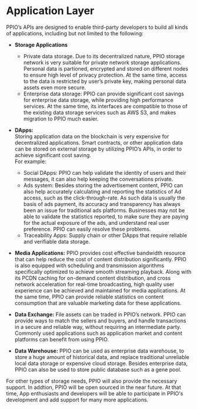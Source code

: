 # Application Layer

PPIO’s APIs are designed to enable third-party developers to build all kinds of applications, including but not limited to the following:

- **Storage Applications**
  - Private data storage. Due to its decentralized nature, PPIO storage network is very suitable for private network storage applications. Personal data is partioned, encrypted and stored on different nodes to ensure high level of privacy protection. At the same time, access to the data is restricted by user’s private key, making personal data assets even more secure.
  - Enterprise data storage: PPIO can provide significant cost savings for enterprise data storage, while providing high performance services. At the same time, its interfaces are compatible to those of the existing data storage services such as AWS S3, and makes migration to PPIO much easier.

- **DApps:**  
Storing application data on the blockchain is very expensive for decentralized applications. Smart contracts, or other application data can be stored on external storage by utilizing PPIO’s APIs, in order to achieve significant cost saving.  
For example:
  - Social DApps: PPIO can help validate the identity of users and their messages, it can also help keeping the conversations private.
  - Ads system: Besides storing the advertisement content, PPIO can also help accurately calculating and reporting the statistics of Ad access, such as the click-through-rate. As such data is usually the basis of ads payment, its accuracy and transparency has always been an issue for traditional ads platforms. Businesses may not be able to validate the statistics reported, to make sure they are paying for the actual exposure of the ads, and understand real user preference. PPIO can easily resolve these problems.
  - Traceability Apps: Supply chain or other DApps that require reliable and verifiable data storage.

- **Media Applications:** PPIO provides cost effective bandwidth resource that can help reduce the cost of content distribution significantly. PPIO is also equipped with scheduling and transmission algorithms specifically optimized to achieve smooth streaming playback. Along with its PCDN caching for on-demand content distribution, and cross network acceleration for real-time broadcasting, high quality user experience can be achieved and maintained for media applications. At the same time, PPIO can provide reliable statistics on content consumption that are valuable marketing data for these applications.

- **Data Exchange:** File assets can be traded in PPIO’s network. PPIO can provide ways to match the sellers and buyers, and handle transactions in a secure and reliable way, without requiring an intermediate party. Commonly used applications such as application market and content platforms can benefit from using PPIO.

- **Data Warehouse:** PPIO can be used as enterprise data warehouse, to store a huge amount of historical data, and replace traditional unreliable local data storage or expensive cloud storage. Besides enterprise data, PPIO can also be used to store public database such as a gene pool.

For other types of storage needs, PPIO will also provide the necessary support. In addtion, PPIO will be open sourced in the near future. At that time, App enthusiasts and developers will be able to participate in PPIO's development and add support for many more applications.
